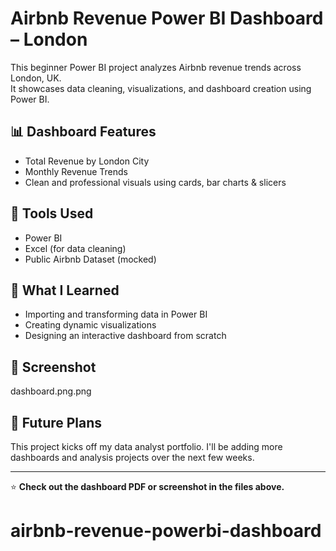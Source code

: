 # Airbnb Revenue Power BI Dashboard – London

This beginner Power BI project analyzes Airbnb revenue trends across London, UK.  
It showcases data cleaning, visualizations, and dashboard creation using Power BI.

## 📊 Dashboard Features
- Total Revenue by London City
- Monthly Revenue Trends
- Clean and professional visuals using cards, bar charts & slicers

## 📁 Tools Used
- Power BI
- Excel (for data cleaning)
- Public Airbnb Dataset (mocked)

## 🧠 What I Learned
- Importing and transforming data in Power BI
- Creating dynamic visualizations
- Designing an interactive dashboard from scratch

## 📸 Screenshot
dashboard.png.png

## 🚀 Future Plans
This project kicks off my data analyst portfolio. I'll be adding more dashboards and analysis projects over the next few weeks.

---

⭐ **Check out the dashboard PDF or screenshot in the files above.**
# airbnb-revenue-powerbi-dashboard
